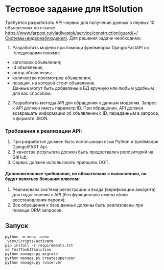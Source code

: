 # Тестовое задание для ItSolution

Требуется разработать API-сервис для получения данных о первых 10 объявлениях по
ссылке https://www.farpost.ru/vladivostok/service/construction/guard/+/Системы+видеонаблюдения/.
Для решения задачи необходимо:

1. Разработать модели при помощи фреймворка Django/FastAPI со `следующими полями:

- заголовок объявления;
- id объявления;
- автор объявления;
- количество просмотров объявления;
- позиция, на которой стоит объявление.\
  Данные могут быть добавлены в БД вручную или любым удобным для вас способом.

2. Разработать методы API для обращения к данным моделям. Запрос к API должен иметь параметр ID. При обращении, API
   должен возвращать информации об объявлении с ID, переданным в запросе, в формате JSON.

### Требования к реализации API:

1. При разработке должен быть использован язык Python и фреймворк Django/FAST Api.
2. В качестве результата должен быть предоставлен репозиторий на GitHub;
3. Сервис должен использовать принципы ООП.

#### Дополнительные требования, не обязательны к выполнению, но будут являться большим плюсом:

1. Реализована система регистрации и входа (верификации аккаунта) для подключения к API (без функционала смены и/или
   восстановления пароля);
2. Все обращения к базе данных должны быть реализованы при помощи ORM запросов.

## Запуск 

```
python -m venv .venv
.venv/Scripts/activate
pip install -r requirements.txt
cd TestTaskItSolution
python manage.py migrate
python manage.py createsuperuser
python manage.py runserver
```



